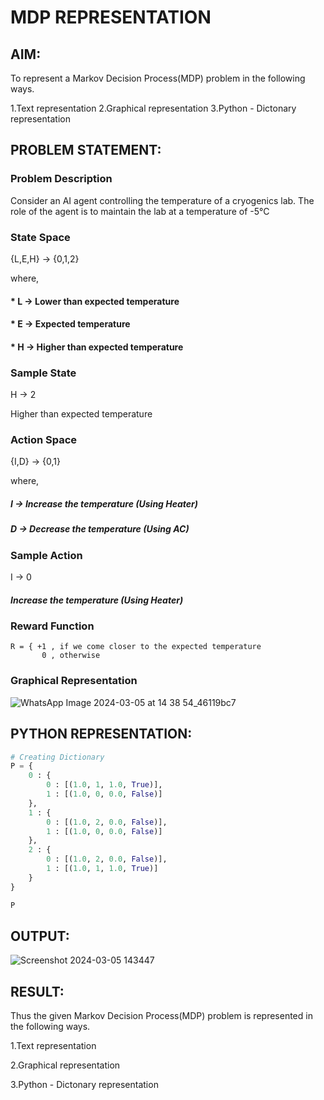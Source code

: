 # MDP REPRESENTATION

## AIM:
To represent a Markov Decision Process(MDP) problem in the following ways.

1.Text representation
2.Graphical representation
3.Python - Dictonary representation

## PROBLEM STATEMENT:

### Problem Description
Consider an AI agent controlling the temperature of a cryogenics lab. The role of the agent is to maintain the lab at a temperature of -5°C

### State Space
{L,E,H} -> {0,1,2}

where,

####      * L -> Lower than expected temperature
####      * E -> Expected temperature
####      * H -> Higher than expected temperature

### Sample State
H -> 2

Higher than expected temperature


### Action Space
{I,D} -> {0,1}

where,

##### I -> Increase the temperature (Using Heater)
##### D -> Decrease the temperature (Using AC)


### Sample Action
I -> 0

##### Increase the temperature (Using Heater)

### Reward Function
```
R = { +1 , if we come closer to the expected temperature
       0 , otherwise
```

### Graphical Representation
![WhatsApp Image 2024-03-05 at 14 38 54_46119bc7](https://github.com/sivabalan28/mdp-representation/assets/113497347/90400c65-89a8-4ebe-ab1e-d8ed9efd6ea1)

## PYTHON REPRESENTATION:
```py
# Creating Dictionary
P = {
    0 : {
        0 : [(1.0, 1, 1.0, True)],
        1 : [(1.0, 0, 0.0, False)]
    },
    1 : {
        0 : [(1.0, 2, 0.0, False)],
        1 : [(1.0, 0, 0.0, False)]
    },
    2 : {
        0 : [(1.0, 2, 0.0, False)],
        1 : [(1.0, 1, 1.0, True)]
    }
}

P
```

## OUTPUT:
![Screenshot 2024-03-05 143447](https://github.com/sivabalan28/mdp-representation/assets/113497347/d82040c1-adae-4f3e-9c09-675f904aa4a7)

## RESULT:
Thus the given Markov Decision Process(MDP) problem is represented in the following ways.

 1.Text representation  
 
 2.Graphical representation 
 
 3.Python - Dictonary representation 
